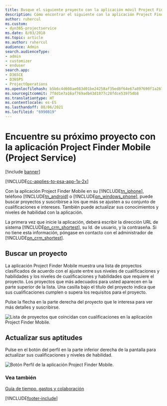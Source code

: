 ```yaml
---
title: Busque el siguiente proyecto con la aplicación móvil Project Finder Mobile
description: Cómo encontrar el siguiente con la aplicación Project Finder Mobile  para Project Service
author: ruhercul
ms.custom:
- dyn365-projectservice
ms.date: 8/03/2018
ms.topic: article
ms.author: ruhercul
audience: Admin
search.audienceType:
- admin
- customizer
- enduser
search.app:
- D365CE
- D365PS
- ProjectOperations
ms.openlocfilehash: b5b6c4d608ae083d01be24258af35ed8f64e67a897690f1a2678f76b8befdcb1
ms.sourcegitcommit: 7f8d1e7a16af769adb43d1877c28fdce53975db8
ms.translationtype: HT
ms.contentlocale: es-ES
ms.lasthandoff: 08/06/2021
ms.locfileid: "6990819"
---
```

# <a name="find-your-next-project-with-the-project-finder-mobile-app-project-service"></a>Encuentre su próximo proyecto con la aplicación Project Finder Mobile (Project Service)

[!include [banner](../includes/psa-now-project-operations.md)]

[!INCLUDE[cc-applies-to-psa-app-1x-2x](../includes/cc-applies-to-psa-app-1x-2x.md)]

Con la aplicación Project Finder Mobile en su [!INCLUDE[tn_iphone](../includes/tn-iphone.md)], teléfono [!INCLUDE[tn_android](../includes/tn-android.md)] o [!INCLUDE[pn_windows_phone](../includes/pn-windows-phone.md)], puede buscar proyectos y suscribirse a los que más se ajusten a su conjunto de cualificaciones e intereses. También puede actualizar sus conocimientos y niveles de habilidad con la aplicación.  
  
 La primera vez que inicie la aplicación, deberá escribir la dirección URL de sistema [!INCLUDE[pn_crm_shortest](../includes/pn-crm-shortest.md)], su Id. de usuario, y la contraseña. Si no tiene esta información, póngase en contacto con el administrador de [!INCLUDE[pn_crm_shortest](../includes/pn-crm-shortest.md)].  
  
## <a name="find-a-project"></a>Buscar un proyecto  
 La aplicación Project Finder Mobile muestra una lista de proyectos clasificados de acuerdo con el ajuste entre sus niveles de cualificaciones y habilidades y los niveles de cualificaciones y habilidades que requiere el proyecto. Los proyectos que más adecuados para usted aparecen en la parte superior de la lista. Una casilla bajo el título del proyecto indica que sus cualificaciones cumplen o supera los requisitos para el proyecto.  
  
 Pulse la flecha en la parte derecha del proyecto que le interesa para ver más detalles y suscribirse.  
  
 ![Lista de proyectos que coincidan con cualificaciones en la aplicación Project Finder Mobile.](../psa/media/project-service-project-finder-list.png "Lista de proyectos que coincidan con cualificaciones en la aplicación Project Finder Mobile")  
  
## <a name="update-your-skills"></a>Actualizar sus aptitudes  
 Pulse en el botón del perfil en la parte inferior derecha de la pantalla para actualizar sus cualificaciones y niveles de habilidad.  
  
 ![Botón Perfil de la aplicación Project Finder Mobile.](../psa/media/project-service-project-finder-profile.png "Botón Perfil de la aplicación Project Finder Mobile")  
  
### <a name="see-also"></a>Vea también  
 [Guía de tiempo, gastos y colaboración](../psa/time-expense-collaboration-guide.md)


[!INCLUDE[footer-include](../includes/footer-banner.md)]